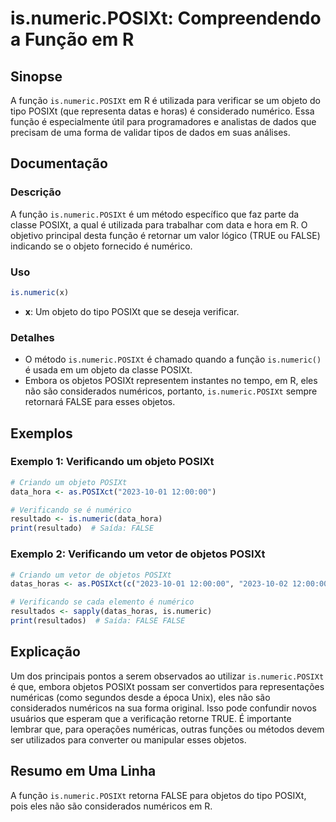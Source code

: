 <!--
Meta Description: # is.numeric.POSIXt: Compreendendo a Função em R ## Sinopse A função `is.numeric.POSIXt` em R é utilizada para verificar se um objeto do tipo POSIXt (...
Meta Keywords: posixt, numeric, para, que, função
-->

# is.numeric.POSIXt: Compreendendo a Função em R

## Sinopse
A função `is.numeric.POSIXt` em R é utilizada para verificar se um objeto do tipo POSIXt (que representa datas e horas) é considerado numérico. Essa função é especialmente útil para programadores e analistas de dados que precisam de uma forma de validar tipos de dados em suas análises.

## Documentação
### Descrição
A função `is.numeric.POSIXt` é um método específico que faz parte da classe POSIXt, a qual é utilizada para trabalhar com data e hora em R. O objetivo principal desta função é retornar um valor lógico (TRUE ou FALSE) indicando se o objeto fornecido é numérico.

### Uso
```R
is.numeric(x)
```
- **x**: Um objeto do tipo POSIXt que se deseja verificar.

### Detalhes
- O método `is.numeric.POSIXt` é chamado quando a função `is.numeric()` é usada em um objeto da classe POSIXt.
- Embora os objetos POSIXt representem instantes no tempo, em R, eles não são considerados numéricos, portanto, `is.numeric.POSIXt` sempre retornará FALSE para esses objetos.

## Exemplos
### Exemplo 1: Verificando um objeto POSIXt
```R
# Criando um objeto POSIXt
data_hora <- as.POSIXct("2023-10-01 12:00:00")

# Verificando se é numérico
resultado <- is.numeric(data_hora)
print(resultado)  # Saída: FALSE
```

### Exemplo 2: Verificando um vetor de objetos POSIXt
```R
# Criando um vetor de objetos POSIXt
datas_horas <- as.POSIXct(c("2023-10-01 12:00:00", "2023-10-02 12:00:00"))

# Verificando se cada elemento é numérico
resultados <- sapply(datas_horas, is.numeric)
print(resultados)  # Saída: FALSE FALSE
```

## Explicação
Um dos principais pontos a serem observados ao utilizar `is.numeric.POSIXt` é que, embora objetos POSIXt possam ser convertidos para representações numéricas (como segundos desde a época Unix), eles não são considerados numéricos na sua forma original. Isso pode confundir novos usuários que esperam que a verificação retorne TRUE. É importante lembrar que, para operações numéricas, outras funções ou métodos devem ser utilizados para converter ou manipular esses objetos.

## Resumo em Uma Linha
A função `is.numeric.POSIXt` retorna FALSE para objetos do tipo POSIXt, pois eles não são considerados numéricos em R.